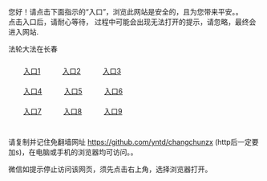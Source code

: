 您好！请点击下面指示的“入口”，浏览此网站是安全的，且为您带来平安。。 <br/>
点击入口后，请耐心等待， 过程中可能会出现无法打开的提示，请忽略，最终会进入网站. </br>

法轮大法在长春<br/>
<div style="padding:10px"><a style="margin:20px" target="_blank" href="https://d22e1falfl4jov.cloudfront.net/2Qpsp?ldgffb" id="ccLink1" rel="nofollow">入口1</a> <a target="_blank" style="margin:20px" href="https://d2bxgd57lzttu9.cloudfront.net/2Qpsp?zrdkvi" id="ccLink2" rel="nofollow">入口2</a> <a style="margin:20px" target="_blank" href="https://d3hguujzlnrbmg.cloudfront.net/2Qpsp?jjuco" id="ccLink3" rel="nofollow">入口3</a></div>

<div style="padding:10px" ><a style="margin:20px" target="_blank" href="https://d22e1falfl4jov.cloudfront.net/2Qpsp?ldgffb" id="ccLink4" rel="nofollow">入口4</a> <a style="margin:20px" href="https://d2bxgd57lzttu9.cloudfront.net/2Qpsp?zrdkvi" target="_blank" id="ccLink5" rel="nofollow">入口5</a> <a style="margin:20px" href="https://d3hguujzlnrbmg.cloudfront.net/2Qpsp?jjuco" target="_blank" id="ccLink6" rel="nofollow">入口6</a></div>

<div style="padding:10px"><a style="margin:20px" target="_blank" href="https://d22e1falfl4jov.cloudfront.net/2Qpsp?ldgffb" id="ccLink7" rel="nofollow">入口7</a> <a style="margin:20px" href="https://d2bxgd57lzttu9.cloudfront.net/2Qpsp?zrdkvi" target="_blank" id="ccLink8" rel="nofollow">入口8</a> <a style="margin:20px" target="_blank" href="https://d3hguujzlnrbmg.cloudfront.net/2Qpsp?jjuco" id="ccLink9" rel="nofollow">入口9</a></div>

<br/>



请复制并记住免翻墙网址 https://github.com/yntd/changchunzx (http后一定要加s)，在电脑或手机的浏览器均可访问。。<br/>

微信如提示停止访问该网页，须先点击右上角，选择浏览器打开。
